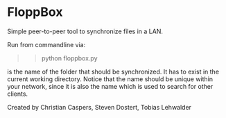 FloppBox
========

Simple peer-to-peer tool to synchronize files in a LAN.

Run from commandline via:
>> python floppbox.py <FOLDERNAME>

<FOLDERNAME> is the name of the folder that should be synchronized.
It has to exist in the current working directory. 
Notice that the name should be unique within your network, since
it is also the name which is used to search for other clients.

Created by Christian Caspers, Steven Dostert, Tobias Lehwalder